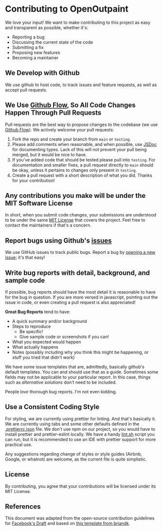 # Contributing to OpenOutpaint

We love your input! We want to make contributing to this project as easy and transparent as possible, whether it's:

- Reporting a bug
- Discussing the current state of the code
- Submitting a fix
- Proposing new features
- Becoming a maintainer

## We Develop with Github

We use github to host code, to track issues and feature requests, as well as accept pull requests.

## We Use [Github Flow](https://guides.github.com/introduction/flow/index.html), So All Code Changes Happen Through Pull Requests

Pull requests are the best way to propose changes to the codebase (we use [Github Flow](https://guides.github.com/introduction/flow/index.html)). We actively welcome your pull requests:

1. Fork the repo and create your branch from `main` or `testing`.
2. Please add comments when reasonable, and when possible, use [JSDoc](https://jsdoc.app/) for documenting types. Lack of this will not prevent your pull being merged, but it would be nice to have.
3. If you've added code that should be tested please pull into `testing`. For documentation and smaller fixes, a pull request directly to `main` should be okay, unless it pertains to changes only present in `testing`.
4. Create a pull request with a short description of what you did. Thanks for your contribution!

## Any contributions you make will be under the MIT Software License

In short, when you submit code changes, your submissions are understood to be under the same [MIT License](http://choosealicense.com/licenses/mit/) that covers the project. Feel free to contact the maintainers if that's a concern.

## Report bugs using Github's [issues](https://github.com/zero01101/openOutpaint/issues)

We use GitHub issues to track public bugs. Report a bug by [opening a new issue](https://github.com/zero01101/openOutpaint/issues); it's that easy!

## Write bug reports with detail, background, and sample code

If possible, bug reports should have the most detail it is reasonable to have for the bug in question. If you are more versed in javascript, pointing out the issue in code, or even creating a pull request is also appreciated!

**Great Bug Reports** tend to have:

- A quick summary and/or background
- Steps to reproduce
  - Be specific!
  - Give sample code or screenshots if you can!
- What you expected would happen
- What actually happens
- Notes (possibly including why you think this might be happening, or stuff you tried that didn't work)

We have some issue templates that are, admittedly, basically github's default templates. You can and should use that as a guide. Sometimes some fields may not be applicable to your particular report. In this case, things such as _alternative solutions_ don't need to be included.

People _love_ thorough bug reports. I'm not even kidding.

## Use a Consistent Coding Style

For styling, we are currently using prettier for linting. And that's basically it. We are currently using tabs and some other defaults defined in the [.prettierrc.json](https://github.com/zero01101/openOutpaint/blob/main/.prettierrc.json) file. We don't use npm on our project, so you would have to install prettier and prettier-eslint locally. We have a handy [lint.sh](https://github.com/zero01101/openOutpaint/blob/main/lint.sh) script you can run, but it is recommended to use an IDE with prettier support for more practical use.

Any suggestions regarding change of styles or style guides (Airbnb, Google, or whatnot) are welcome, as the current file is quite simplistic.

## License

By contributing, you agree that your contributions will be licensed under its MIT License.

## References

This document was adapted from the open-source contribution guidelines for [Facebook's Draft](https://github.com/facebook/draft-js/blob/a9316a723f9e918afde44dea68b5f9f39b7d9b00/CONTRIBUTING.md) and based on [this template from briandk](https://gist.github.com/briandk/3d2e8b3ec8daf5a27a62).
